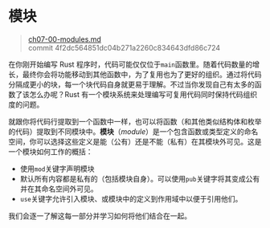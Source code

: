 # 模块

> [ch07-00-modules.md](https://github.com/rust-lang/book/blob/master/second-edition/src/ch07-00-modules.md)
> <br>
> commit 4f2dc564851dc04b271a2260c834643dfd86c724

在你刚开始编写 Rust 程序时，代码可能仅仅位于`main`函数里。随着代码数量的增长，最终你会将功能移动到其他函数中，为了复用也为了更好的组织。通过将代码分隔成更小的块，每一个块代码自身就更易于理解。不过当你发现自己有太多的函数了该怎么办呢？Rust 有一个模块系统来处理编写可复用代码同时保持代码组织度的问题。

就跟你将代码行提取到一个函数中一样，也可以将函数（和其他类似结构体和枚举的代码）提取到不同模块中。**模块**（*module*）是一个包含函数或类型定义的命名空间，你可以选择这些定义是能（公有）还是不能（私有）在其模块外可见。这是一个模块如何工作的概括：

* 使用`mod`关键字声明模块
* 默认所有内容都是私有的（包括模块自身）。可以使用`pub`关键字将其变成公有并在其命名空间外可见。
* `use`关键字允许引入模块、或模块中的定义到作用域中以便于引用他们。

我们会逐一了解这每一部分并学习如何将他们结合在一起。